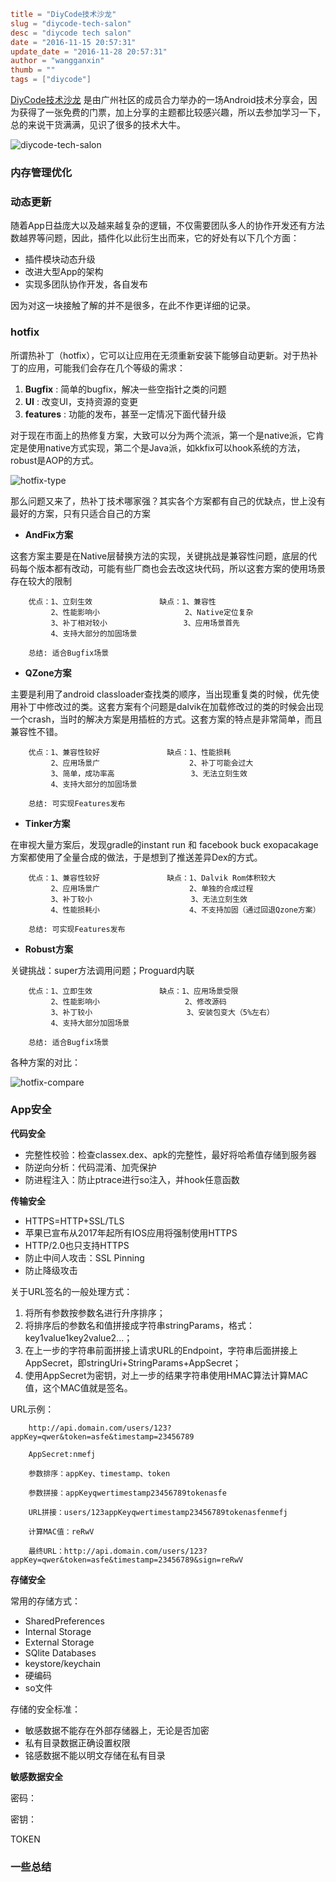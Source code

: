 ```toml
title = "DiyCode技术沙龙"
slug = "diycode-tech-salon"
desc = "diycode tech salon"
date = "2016-11-15 20:57:31"
update_date = "2016-11-28 20:57:31"
author = "wangganxin"
thumb = ""
tags = ["diycode"]
```

[DiyCode技术沙龙](http://www.diycode.cc/) 是由广州社区的成员合力举办的一场Android技术分享会，因为获得了一张免费的门票，加上分享的主题都比较感兴趣，所以去参加学习一下，总的来说干货满满，见识了很多的技术大牛。

![diycode-tech-salon](/media/2016/diycode-tech-salon.png)

### 内存管理优化


### 动态更新
随着App日益庞大以及越来越复杂的逻辑，不仅需要团队多人的协作开发还有方法数越界等问题，因此，插件化以此衍生出而来，它的好处有以下几个方面：

- 插件模块动态升级
- 改进大型App的架构
- 实现多团队协作开发，各自发布

因为对这一块接触了解的并不是很多，在此不作更详细的记录。


### hotfix
所谓热补丁（hotfix），它可以让应用在无须重新安装下能够自动更新。对于热补丁的应用，可能我们会存在几个等级的需求：

1. **Bugfix**  : 简单的bugfix，解决一些空指针之类的问题
2. **UI**  : 改变UI，支持资源的变更
3. **features**  : 功能的发布，甚至一定情况下面代替升级

对于现在市面上的热修复方案，大致可以分为两个流派，第一个是native派，它肯定是使用native方式实现，第二个是Java派，如kkfix可以hook系统的方法，robust是AOP的方式。

![hotfix-type](/media/2016/hotfix-type.png)

那么问题又来了，热补丁技术哪家强？其实各个方案都有自己的优缺点，世上没有最好的方案，只有只适合自己的方案

- **AndFix方案**

这套方案主要是在Native层替换方法的实现，关键挑战是兼容性问题，底层的代码每个版本都有改动，可能有些厂商也会去改这块代码，所以这套方案的使用场景存在较大的限制

		优点：1、立刻生效               缺点：1、兼容性
             2、性能影响小                   2、Native定位复杂
             3、补丁相对较小                 3、应用场景首先
             4、支持大部分的加固场景

		总结: 适合Bugfix场景

- **QZone方案**

主要是利用了android classloader查找类的顺序，当出现重复类的时候，优先使用补丁中修改过的类。这套方案有个问题是dalvik在加载修改过的类的时候会出现一个crash，当时的解决方案是用插桩的方式。这套方案的特点是非常简单，而且兼容性不错。

		优点：1、兼容性较好               缺点：1、性能损耗
             2、应用场景广                    2、补丁可能会过大
             3、简单，成功率高                 3、无法立刻生效
             4、支持大部分的加固场景

		总结: 可实现Features发布

- **Tinker方案**

在审视大量方案后，发现gradle的instant run 和 facebook buck exopacakage方案都使用了全量合成的做法，于是想到了推送差异Dex的方式。

		优点：1、兼容性较好               缺点：1、Dalvik Rom体积较大
             2、应用场景广                    2、单独的合成过程
             3、补丁较小                      3、无法立刻生效
             4、性能损耗小                    4、不支持加固（通过回退Qzone方案）

		总结: 可实现Features发布

- **Robust方案**

关键挑战：super方法调用问题；Proguard内联

		优点：1、立即生效               缺点：1、应用场景受限
             2、性能影响小                   2、修改源码
             3、补丁较小                     3、安装包变大（5%左右）
             4、支持大部分加固场景                

		总结: 适合Bugfix场景


各种方案的对比：

![hotfix-compare](/media/2016/hotfix-compare.png)

### App安全

**代码安全**

- 完整性校验：检查classex.dex、apk的完整性，最好将哈希值存储到服务器
- 防逆向分析：代码混淆、加壳保护
- 防进程注入：防止ptrace进行so注入，并hook任意函数

**传输安全**

- HTTPS=HTTP+SSL/TLS
- 苹果已宣布从2017年起所有IOS应用将强制使用HTTPS
- HTTP/2.0也只支持HTTPS
- 防止中间人攻击：SSL Pinning
- 防止降级攻击

关于URL签名的一般处理方式：

1. 将所有参数按参数名进行升序排序；
2. 将排序后的参数名和值拼接成字符串stringParams，格式：key1value1key2value2...；
3. 在上一步的字符串前面拼接上请求URL的Endpoint，字符串后面拼接上AppSecret，即stringUri+StringParams+AppSecret；
4. 使用AppSecret为密钥，对上一步的结果字符串使用HMAC算法计算MAC值，这个MAC值就是签名。

URL示例：

		http://api.domain.com/users/123?appKey=qwer&token=asfe&timestamp=23456789

		AppSecret:nmefj

        参数排序：appKey、timestamp、token

        参数拼接：appKeyqwertimestamp23456789tokenasfe

        URL拼接：users/123appKeyqwertimestamp23456789tokenasfenmefj

        计算MAC值：reRwV

        最终URL：http://api.domain.com/users/123?appKey=qwer&token=asfe&timestamp=23456789&sign=reRwV


**存储安全**

常用的存储方式：

- SharedPreferences
- Internal Storage
- External Storage
- SQlite Databases
- keystore/keychain
- 硬编码
- so文件

存储的安全标准：

- 敏感数据不能存在外部存储器上，无论是否加密
- 私有目录数据正确设置权限
- 铭感数据不能以明文存储在私有目录


**敏感数据安全**

密码：

密钥：

TOKEN




### 一些总结
